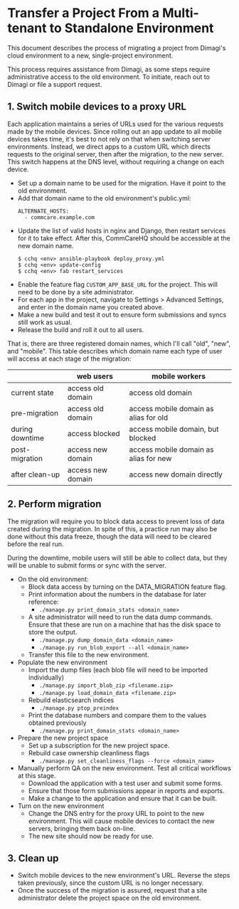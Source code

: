 # Transfer a Project From a Multi-tenant to Standalone Environment

This document describes the process of migrating a project from Dimagi's cloud
environment to a new, single-project environment.

This process requires assistance from Dimagi, as some steps require
administrative access to the old environment. To initiate, reach out to Dimagi
or file a support request.

## 1. Switch mobile devices to a proxy URL

Each application maintains a series of URLs used for the various requests made
by the mobile devices. Since rolling out an app update to all mobile devices
takes time, it's best to not rely on that when switching server environments.
Instead, we direct apps to a custom URL which directs requests to the original
server, then after the migration, to the new server. This switch happens at the
DNS level, without requiring a change on each device.

- Set up a domain name to be used for the migration. Have it point to the old
   environment.
- Add that domain name to the old environment's public.yml:
   ```
   ALTERNATE_HOSTS:
     - commcare.example.com
   ```
- Update the list of valid hosts in nginx and Django, then restart services for
   it to take effect.  After this, CommCareHQ should be accessible at the new
   domain name.
   ```
   $ cchq <env> ansible-playbook deploy_proxy.yml
   $ cchq <env> update-config
   $ cchq <env> fab restart_services
   ```
- Enable the feature flag `CUSTOM_APP_BASE_URL` for the project. This will need
   to be done by a site administrator.
- For each app in the project, navigate to Settings > Advanced Settings, and
   enter in the domain name you created above.
- Make a new build and test it out to ensure form submissions and syncs still
   work as usual.
- Release the build and roll it out to all users.

That is, there are three registered domain names, which I'll call "old", "new",
and "mobile". This table describes which domain name each type of user will
access at each stage of the migration:

|                 | web users         | mobile workers                        |
|-----------------|-------------------|---------------------------------------|
| current state   | access old domain | access old domain                     |
| pre-migration   | access old domain | access mobile domain as alias for old |
| during downtime | access blocked    | access mobile domain, but blocked     |
| post-migration  | access new domain | access mobile domain as alias for new |
| after clean-up  | access new domain | access new domain directly            |

## 2. Perform migration

The migration will require you to block data access to prevent loss of data
created during the migration. In spite of this, a practice run may also be done
without this data freeze, though the data will need to be cleared before the
real run.

During the downtime, mobile users will still be able to collect data, but they
will be unable to submit forms or sync with the server.

- On the old environment:
  - Block data access by turning on the DATA_MIGRATION feature flag.
  - Print information about the numbers in the database for later reference:
    - `./manage.py print_domain_stats <domain_name>`
  - A site administrator will need to run the data dump commands. Ensure that
    these are run on a machine that has the disk space to store the output.
    - `./manage.py dump_domain_data <domain_name>` 
    - `./manage.py run_blob_export --all <domain_name>`
  - Transfer this file to the new environment.
- Populate the new environment
  - Import the dump files (each blob file will need to be imported individually)
    - `./manage.py import_blob_zip <filename.zip>`
    - `./manage.py load_domain_data <filename.zip>`
  - Rebuild elasticsearch indices
    - `./manage.py ptop_preindex`
  - Print the database numbers and compare them to the values obtained previously
    - `./manage.py print_domain_stats <domain_name>`
- Prepare the new project space
  - Set up a subscription for the new project space.
  - Rebuild case ownership cleanliness flags
    - `./manage.py set_cleanliness_flags --force <domain_name>`
- Manually perform QA on the new environment.  Test all critical workflows at this stage.
  - Download the application with a test user and submit some forms.
  - Ensure that those form submissions appear in reports and exports.
  - Make a change to the application and ensure that it can be built.
- Turn on the new environment
  - Change the DNS entry for the proxy URL to point to the new environment. This
   will cause mobile devices to contact the new servers, bringing them back
   on-line.
  - The new site should now be ready for use.

## 3. Clean up

- Switch mobile devices to the new environment's URL. Reverse the steps taken
   previously, since the custom URL is no longer necessary.
- Once the success of the migration is assured, request that a site
   administrator delete the project space on the old environment.
